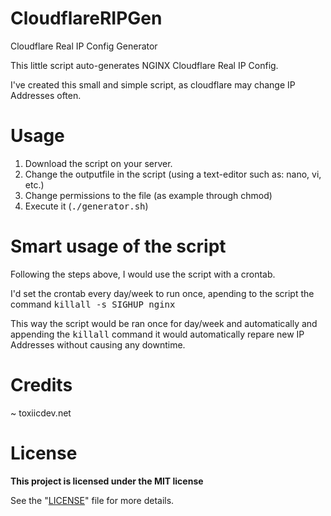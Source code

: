 # CloudflareRIPGen
Cloudflare Real IP Config Generator

This little script auto-generates NGINX Cloudflare Real IP Config.

I've created this small and simple script, as cloudflare may change IP Addresses often.

# Usage

1) Download the script on your server.
2) Change the outputfile in the script (using a text-editor such as: nano, vi, etc.)
3) Change permissions to the file (as example through chmod)
4) Execute it (<kbd>./generator.sh</kbd>)

# Smart usage of the script

Following the steps above, I would use the script with a crontab.

I'd set the crontab every day/week to run once, apending to the script the command <kbd>killall -s SIGHUP nginx</kbd>

This way the script would be ran once for day/week and automatically and appending the <kbd>killall</kbd> command it would automatically repare new IP Addresses without causing any downtime.

# Credits

~ toxiicdev.net

# License

**This project is licensed under the MIT license**

See the "[LICENSE](https://github.com/toxiicdev/CloudflareRIPGen/blob/master/LICENSE)" file for more details.
